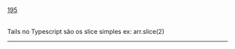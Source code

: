 [195](https://github.com/guilhermeprokisch/ideias/issues/195) 
###### 

Tails no Typescript são os slice simples ex: arr.slice(2)



-------------------------------------------------------------------------------

